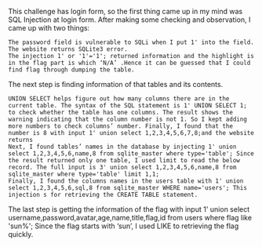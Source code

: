 This challenge has login form, so the first thing came up in my mind was SQL Injection at login form. After making some checking and observation, I came up with two things:

    The password field is vulnerable to SQLi when I put 1' into the field. The website returns SQLite3 error.
    The injection 1' or '1'='1'; returned information and the highlight is in the flag part is which ‘N/A’ .Hence it can be guessed that I could find flag through dumping the table.

The next step is finding information of that tables and its contents.

    UNION SELECT helps figure out how many columns there are in the current table. The syntax of the SQL statement is 1' UNION SELECT 1; to check whether the table has one columns. The result shows the warning indicating that the column number is not 1. So I kept adding more numbers to check columns’ number. Finally, I found that the number is 8 with input 1' union select 1,2,3,4,5,6,7,8;and the website returns
    Next, I found tables’ names in the database by injecting 1' union select 1,2,3,4,5,6,name,8 from sqlite_master where type='table'; Since the result returned only one table, I used limit to read the below record. The full input is 3' union select 1,2,3,4,5,6,name,8 from sqlite_master where type='table' limit 1,1;
    Finally, I found the columns names in the users table with 1' union select 1,2,3,4,5,6,sql,8 from sqlite_master WHERE name='users'; This injection s for retrieving the CREATE TABLE statement.

The last step is getting the information of the flag with input 1' union select username,password,avatar,age,name,title,flag,id from users where flag like 'sun%'; Since the flag starts with ‘sun’, I used LIKE to retrieving the flag quickly.

